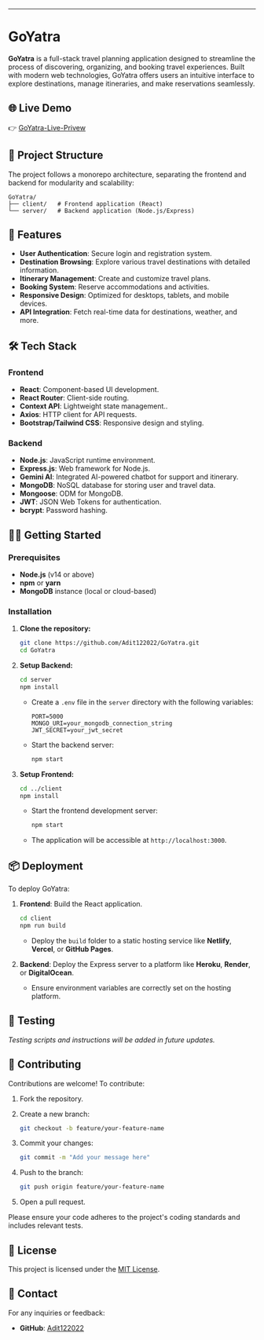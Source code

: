 ---


# GoYatra

**GoYatra** is a full-stack travel planning application designed to streamline the process of discovering, organizing, and booking travel experiences. Built with modern web technologies, GoYatra offers users an intuitive interface to explore destinations, manage itineraries, and make reservations seamlessly.

## 🌐 Live Demo

👉 [GoYatra-Live-Privew](https://go-yatra.vercel.app/)


## 📁 Project Structure

The project follows a monorepo architecture, separating the frontend and backend for modularity and scalability:

```
GoYatra/
├── client/   # Frontend application (React)
└── server/   # Backend application (Node.js/Express)
```

## 🚀 Features

* **User Authentication**: Secure login and registration system.
* **Destination Browsing**: Explore various travel destinations with detailed information.
* **Itinerary Management**: Create and customize travel plans.
* **Booking System**: Reserve accommodations and activities.
* **Responsive Design**: Optimized for desktops, tablets, and mobile devices.
* **API Integration**: Fetch real-time data for destinations, weather, and more.

## 🛠️ Tech Stack

### Frontend

* **React**: Component-based UI development.
* **React Router**: Client-side routing.
* **Context API**: Lightweight state management..
* **Axios**: HTTP client for API requests.
* **Bootstrap/Tailwind CSS**: Responsive design and styling.

### Backend

* **Node.js**: JavaScript runtime environment.
* **Express.js**: Web framework for Node.js.
* **Gemini AI**: Integrated AI-powered chatbot for support and itinerary.
* **MongoDB**: NoSQL database for storing user and travel data.
* **Mongoose**: ODM for MongoDB.
* **JWT**: JSON Web Tokens for authentication.
* **bcrypt**: Password hashing.

## 🧑‍💻 Getting Started

### Prerequisites

* **Node.js** (v14 or above)
* **npm** or **yarn**
* **MongoDB** instance (local or cloud-based)

### Installation

1. **Clone the repository:**

   ```bash
   git clone https://github.com/Adit122022/GoYatra.git
   cd GoYatra
   ```

2. **Setup Backend:**

   ```bash
   cd server
   npm install
   ```

   * Create a `.env` file in the `server` directory with the following variables:

     ```
     PORT=5000
     MONGO_URI=your_mongodb_connection_string
     JWT_SECRET=your_jwt_secret
     ```

   * Start the backend server:

     ```bash
     npm start
     ```

3. **Setup Frontend:**

   ```bash
   cd ../client
   npm install
   ```

   * Start the frontend development server:

     ```bash
     npm start
     ```

   * The application will be accessible at `http://localhost:3000`.

## 📦 Deployment

To deploy GoYatra:

1. **Frontend**: Build the React application.

   ```bash
   cd client
   npm run build
   ```

   * Deploy the `build` folder to a static hosting service like **Netlify**, **Vercel**, or **GitHub Pages**.

2. **Backend**: Deploy the Express server to a platform like **Heroku**, **Render**, or **DigitalOcean**.

   * Ensure environment variables are correctly set on the hosting platform.

## 🧪 Testing

*Testing scripts and instructions will be added in future updates.*

## 🤝 Contributing

Contributions are welcome! To contribute:

1. Fork the repository.

2. Create a new branch:

   ```bash
   git checkout -b feature/your-feature-name
   ```

3. Commit your changes:

   ```bash
   git commit -m "Add your message here"
   ```

4. Push to the branch:

   ```bash
   git push origin feature/your-feature-name
   ```

5. Open a pull request.

Please ensure your code adheres to the project's coding standards and includes relevant tests.

## 📄 License

This project is licensed under the [MIT License](LICENSE).

## 📧 Contact

For any inquiries or feedback:

* **GitHub**: [Adit122022](https://github.com/Adit122022)
